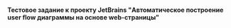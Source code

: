 #### Тестовое задание к проекту JetBrains "Автоматическое построение user flow диаграммы на основе web-страницы"

